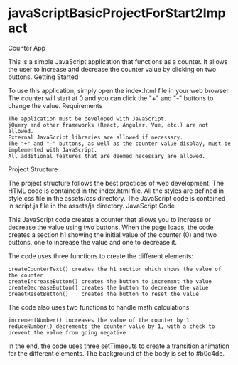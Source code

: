 # javaScriptBasicProjectForStart2Impact
Counter App

This is a simple JavaScript application that functions as a counter. It allows the user to increase and decrease the counter value by clicking on two buttons.
Getting Started

To use this application, simply open the index.html file in your web browser. The counter will start at 0 and you can click the "+" and "-" buttons to change the value.
Requirements

    The application must be developed with JavaScript.
    jQuery and other frameworks (React, Angular, Vue, etc.) are not allowed.
    External JavaScript libraries are allowed if necessary.
    The "+" and "-" buttons, as well as the counter value display, must be implemented with JavaScript.
    All additional features that are deemed necessary are allowed.

Project Structure

The project structure follows the best practices of web development. The HTML code is contained in the index.html file. All the styles are defined in style.css file in the assets/css directory. The JavaScript code is contained in script.js file in the assets/js directory.
JavaScript Code

This JavaScript code creates a counter that allows you to increase or decrease the value using two buttons. When the page loads, the code creates a section h1 showing the initial value of the counter (0) and two buttons, one to increase the value and one to decrease it.

The code uses three functions to create the different elements:

    createCounterText() creates the h1 section which shows the value of the counter
    createIncreaseButton() creates the button to increment the value
    createDecreaseButton() creates the button to decrease the value
    creaetResetButton()    creates the button to reset the value
The code also uses two functions to handle math calculations:

    incrementNumber() increases the value of the counter by 1
    reduceNumber() decrements the counter value by 1, with a check to prevent the value from going negative

In the end, the code uses three setTimeouts to create a transition animation for the different elements. The background of the body is set to #b0c4de.
